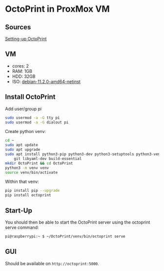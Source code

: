 # OctoPrint in ProxMox VM

## Sources

[Setting-up OctoPrint](https://community.octoprint.org/t/setting-up-octoprint-on-a-raspberry-pi-running-raspbian-or-raspberry-pi-os/2337)

## VM

* cores: 2
* RAM: 1GB
* HDD: 32GB
* ISO: [debian-11.2.0-amd64-netinst](https://cdimage.debian.org/debian-cd/current/amd64/iso-cd/debian-11.2.0-amd64-netinst.iso)

## Install OctoPrint

Add user/group pi

```sh
sudo usermod -a -G tty pi
sudo usermod -a -G dialout pi
```

Create python venv:

```sh
cd ~
sudo apt update
sudo apt upgrade
sudo apt install python3-pip python3-dev python3-setuptools python3-venv \
    git libyaml-dev build-essential
mkdir OctoPrint && cd OctoPrint
python3 -m venv venv
source venv/bin/activate
```

Within that venv:

```sh
pip install pip --upgrade
pip install octoprint
```

## Start-Up

You should then be able to start the OctoPrint server using the octoprint serve
command:

```sh
pi@raspberrypi:~ $ ~/OctoPrint/venv/bin/octoprint serve
```

## GUI

Should be available on `http://octoprint:5000`.
